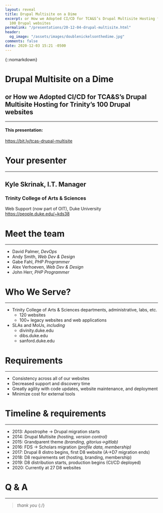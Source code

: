 ```yaml
---
layout: reveal
title: Drupal Multisite on a Dime
excerpt: or How we Adopted CI/CD for TCA&S’s Drupal Multisite Hosting for Trinity’s
  100 Drupal websites
permalink: "/presentations/20-12-04-drupal-multisite.html"
header:
  og_image: "/assets/images/doublenickelsonthedime.jpg"
comments: false
date: 2020-12-03 15:21 -0500
---
```

{::nomarkdown}


# Drupal Multisite on a Dime
## or How we Adopted CI/CD for TCA&S’s Drupal Multisite Hosting for Trinity’s 100 Drupal websites

----

#### This presentation:
https://bit.ly/tcas-drupal-multisite



# Your presenter

----

## Kyle Skrinak, I.T. Manager 
### Trinity College of Arts & Sciences   
Web Support (now part of OIT), Duke University
https://people.duke.edu/~kds38  



# Meet the team

----

* David Palmer, *DevOps*
* Andy Smith, *Web Dev & Design*
* Gabe Fahl, *PHP Programmer*
* Alex Verhoeven, *Web Dev & Design*
* John Herr, *PHP Programmer*



# Who We Serve?

----

* Trinity College of Arts & Sciences departments, administrative, labs, etc.
  * 120 websites
  * 100+ legacy websites and web applications 
* SLAs and MoUs, *including*
  * divinity.duke.edu
  * dibs.duke.edu
  * sanford.duke.edu



# Requirements

----

* Consistency across all of our websites
* Decreased support and discovery time
* Greatly agility with code updates, website maintenance, and deployment
* Minimize cost for external tools



# Timeline & requirements

----

* 2013: Apostrophe → Drupal migration starts
* 2014: Drupal Multisite *(hosting, version control)*
* 2015: Grandparent theme *(branding, gitorius→gitlab)*
* 2016: FDS → Scholars migration *(profile data, membership)* 
* 2017: Drupal 8 distro begins, first D8 website (A→D7 migration ends)
* 2018: D8 requirements set (hosting, branding, membership)
* 2019: D8 distribution starts, production begins (CI/CD deployed)
* 2020: Currently at 27 D8 websites



# Q & A 

----

> *thank you*
{:/} 

